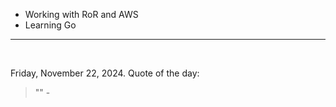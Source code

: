 - Working with RoR and AWS
- Learning Go

---

<br>

<!-- quote_marker -->
Friday, November 22, 2024. Quote of the day:

> "" - 
